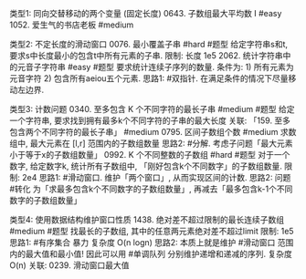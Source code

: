 

类型1: 同向交替移动的两个变量 (固定长度)
0643. 子数组最大平均数 I #easy
1052. 爱生气的书店老板 #medium

类型2: 不定长度的滑动窗口
0076. 最小覆盖子串 #hard #题型
    给定字符串s和t, 要求s中长度最小的包含t中所有元素的子串. 限制: 长度 1e5
2062. 统计字符串中的元音子字符串 #easy #题型
    要求统计连续子序列的数量. 条件为: 1) 所有元素为元音字符 2) 包含所有aeiou五个元素.
    思路1: #双指针. 在满足条件的情况下尽量移动左边界.

类型3: 计数问题
0340. 至多包含 K 个不同字符的最长子串 #medium #题型 给定一个字符串, 要求找到拥有最多k个不同字符的子串的最大长度
    关联: 「159. 至多包含两个不同字符的最长子串」 #medium
0795. 区间子数组个数 #medium 求数组中, 最大元素在 [l,r] 范围内的子数组数量
    思路2: #分解. 考虑子问题「最大元素小于等于x的子数组数量」
0992. K 个不同整数的子数组 #hard #题型
    对于一个数字, 给定数字k, 统计所有子数组中, 「刚好包含k个不同数字」的子数组数量. 限制: 2e4
    思路1: #滑动窗口. 维护「两个窗口」, 从而实现区间的计数.
    思路2: 问题 #转化 为「求最多包含k个不同数字的子数组数量」, 再减去「最多包含k-1个不同数字的子数组数量」


类型4: 使用数据结构维护窗口性质
1438. 绝对差不超过限制的最长连续子数组 #medium #题型 找最长的子数组, 其中的任意两元素绝对差不超过limit 限制: 1e5
    思路1: #有序集合 暴力 复杂度 O(n logn)
    思路2: 本质上就是维护 #滑动窗口 范围内的最大值和最小值! 因此可以用 #单调队列 分别维护递增和递减的序列. 复杂度 O(n)
    关联: 0239. 滑动窗口最大值


